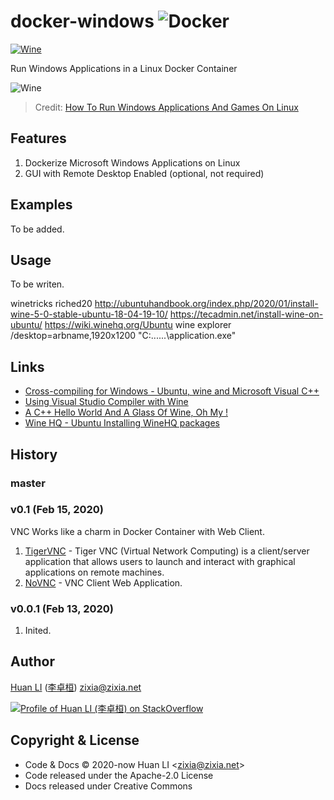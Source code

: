 # docker-windows ![Docker](https://github.com/huan/docker-windows/workflows/Docker/badge.svg)

[![Wine](https://img.shields.io/badge/Powered%20By-Wine-red.svg)](https://www.winehq.org/)

Run Windows Applications in a Linux Docker Container

![Wine](https://huan.github.io/docker-windows/images/wine.png)

> Credit: [How To Run Windows Applications And Games On Linux](https://www.ostechnix.com/run-windows-games-softwares-ubuntu-16-04/)

## Features

1. Dockerize Microsoft Windows Applications on Linux
1. GUI with Remote Desktop Enabled (optional, not required)

## Examples

To be added.

## Usage

To be writen.

winetricks riched20
http://ubuntuhandbook.org/index.php/2020/01/install-wine-5-0-stable-ubuntu-18-04-19-10/
https://tecadmin.net/install-wine-on-ubuntu/
https://wiki.winehq.org/Ubuntu
wine explorer /desktop=arbname,1920x1200 "C:\...\...\application.exe"

## Links

- [Cross-compiling for Windows - Ubuntu, wine and Microsoft Visual C++](https://ooo-imath.sourceforge.io/wiki/index.php/Cross-compiling_for_Windows#Visual_Studio_2015)
- [Using Visual Studio Compiler with Wine](https://github.com/eruffaldi/wine_vcpp)
- [A C++ Hello World And A Glass Of Wine, Oh My !](https://hackernoon.com/a-c-hello-world-and-a-glass-of-wine-oh-my-263434c0b8ad)
- [Wine HQ - Ubuntu Installing WineHQ packages](https://wiki.winehq.org/Ubuntu)

## History

### master

### v0.1 (Feb 15, 2020)

VNC Works like a charm in Docker Container with Web Client.

1. [TigerVNC](https://tigervnc.org/) - Tiger VNC (Virtual Network Computing) is a client/server application that allows users to launch and interact with graphical applications on remote machines.
1. [NoVNC](https://github.com/novnc/noVNC) - VNC Client Web Application.

### v0.0.1 (Feb 13, 2020)

1. Inited.

## Author

[Huan LI](https://github.com/huan) ([李卓桓](http://linkedin.com/in/zixia)) zixia@zixia.net

[![Profile of Huan LI (李卓桓) on StackOverflow](https://stackexchange.com/users/flair/265499.png)](https://stackexchange.com/users/265499)

## Copyright & License

* Code & Docs © 2020-now Huan LI \<zixia@zixia.net\>
* Code released under the Apache-2.0 License
* Docs released under Creative Commons
